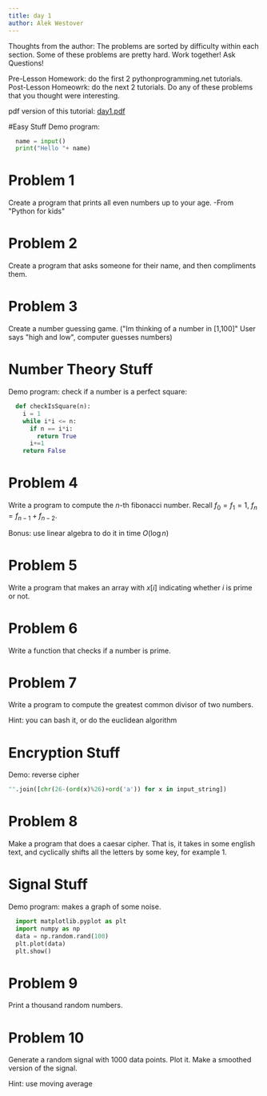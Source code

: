 ```yaml
---
title: day 1
author: Alek Westover
---
```


Thoughts from the author: 
The problems are sorted by difficulty within each section.
Some of these problems are pretty hard.
Work together! Ask Questions!

Pre-Lesson Homework: do the first 2 pythonprogramming.net tutorials.
Post-Lesson Homeowrk: do the next 2 tutorials. Do any of these problems that you thought were interesting.

pdf version of this tutorial: [day1.pdf](day1.pdf)

#Easy Stuff
Demo program: 
```python
  name = input()
  print("Hello "+ name)
```

# Problem 1
  Create a program that prints all even numbers up to your age.
  -From "Python for kids"

# Problem 2
  Create a program that asks someone for their name, and then compliments them.

# Problem 3
  Create a number guessing game. ("Im thinking of a number in [1,100]" User says "high and low", computer guesses numbers)


# Number Theory Stuff
Demo program: check if a number is a perfect square:
```python
  def checkIsSquare(n):
    i = 1
    while i*i <= n:
      if n == i*i:
        return True
      i+=1
    return False
```

# Problem 4
  Write a program to compute the $n$-th fibonacci number.
  Recall $f_0=f_1=1$, $f_n=f_{n-1}+ f_{n-2}$.

  Bonus: use linear algebra to do it in time $O(\log n)$

# Problem 5
  Write a program that makes an array with $x[i]$ indicating whether $i$ is prime or not.

# Problem 6
  Write a function that checks if a number is prime.

# Problem 7
  Write a program to compute the greatest common divisor of 
  two numbers.

  Hint: you can bash it, or do the euclidean algorithm


# Encryption Stuff
Demo: reverse cipher

```python
"".join([chr(26-(ord(x)%26)+ord('a')) for x in input_string])
```

# Problem 8
  Make a program that does a caesar cipher. That is, it takes in some english text, and cyclically shifts all the letters by some key, for example 1.


# Signal Stuff
Demo program: makes a graph of some noise.
```python
  import matplotlib.pyplot as plt
  import numpy as np
  data = np.random.rand(100)
  plt.plot(data)
  plt.show()
```

# Problem 9
  Print a thousand random numbers.

# Problem 10
  Generate a random signal with 1000 data points. Plot it. Make a smoothed version of the signal.

  Hint: use moving average




